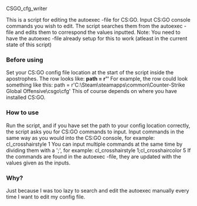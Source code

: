 CSGO_cfg_writer

This is a script for editing the autoexec -file for CS:GO. 
Input CS:GO console commands you wish to edit. The script searches them from the autoexec -file and edits them to correspond the values inputted. 
Note: You need to have the autoexec -file already setup for this to work (atleast in the current state of this script)

### Before using
Set your CS:GO config file location at the start of the script inside the apostrophes. The row looks like: **path = r''** 
For example, the row could look something like this: path = r'C:\Steam\steamapps\common\Counter-Strike Global Offensive\csgo\cfg'
This of course depends on where you have installed CS:GO.

### How to use
Run the script, and if you have set the path to your config location correctly, the script asks you for CS:GO commands to input.
Input commands in the same way as you would into the CS:GO console, for example: cl_crosshairstyle 1
You can input multiple commands at the same time by dividing them with a ';', for example: cl_crosshairstyle 1;cl_crosshaircolor 5
If the commands are found in the autoexec -file, they are updated with the values given as the inputs.

### Why?
Just because I was too lazy to search and edit the autoexec manually every time I want to edit my config file.
